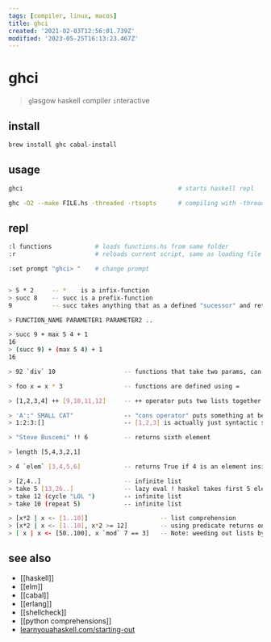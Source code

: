 ```yaml
---
tags: [compiler, linux, macos]
title: ghci
created: '2021-02-03T12:56:01.739Z'
modified: '2023-05-25T16:13:23.467Z'
---
```


# ghci

> `g`lasgow `h`askell `c`ompiler `i`nteractive

## install

```sh
brew install ghc cabal-install
```

## usage

```sh
ghci                                           # starts haskell repl

ghc -O2 --make FILE.hs -threaded -rtsopts      # compiling with -threaded and optimizations on
```

## repl

```sh
:l functions            # loads functions.hs from same folder
:r                      # reloads current script, same as loading file

:set prompt "ghci> "    # change prompt


> 5 * 2     -- *    is a infix-function
> succ 8    -- succ is a prefix-function
9           -- succ takes anything that as a defined "sucessor" and returns it

> FUNCTION_NAME PARAMETER1 PARAMETER2 ..

> succ 9 + max 5 4 + 1  
16  
> (succ 9) + (max 5 4) + 1  
16

> 92 `div` 10                   -- functions that take two params, can be called infix by sourrounding backticks

> foo x = x * 3                 -- functions are defined using =

> [1,2,3,4] ++ [9,10,11,12]     -- ++ operator puts two lists together

> 'A':" SMALL CAT"              -- "cons operator" puts something at beginngin of list
> 1:2:3:[]                      -- [1,2,3] is actually just syntactic sugar for the same

> "Steve Buscemi" !! 6          -- returns sixth element

> length [5,4,3,2,1]

> 4 `elem` [3,4,5,6]            -- returns True if 4 is an element inside list

> [2,4..]                       -- infinite list
> take 5 [13,26..]              -- lazy eval ! haskel takes first 5 elements from list
> take 12 (cycle "LOL ")        -- infinite list
> take 10 (repeat 5)            -- infinite list

> [x*2 | x <- [1..10]]                    -- list comprehension
> [x*2 | x <- [1..10], x*2 >= 12]         -- using predicate returns only if x*2 >= 12
> [ x | x <- [50..100], x `mod` 7 == 3]   -- Note: weeding out lists by predicates is also called "filtering"
```

## see also

- [[haskell]]
- [[elm]]
- [[cabal]]
- [[erlang]]
- [[shellcheck]]
- [[python comprehensions]]
- [learnyouahaskell.com/starting-out](http://learnyouahaskell.com/starting-out)

